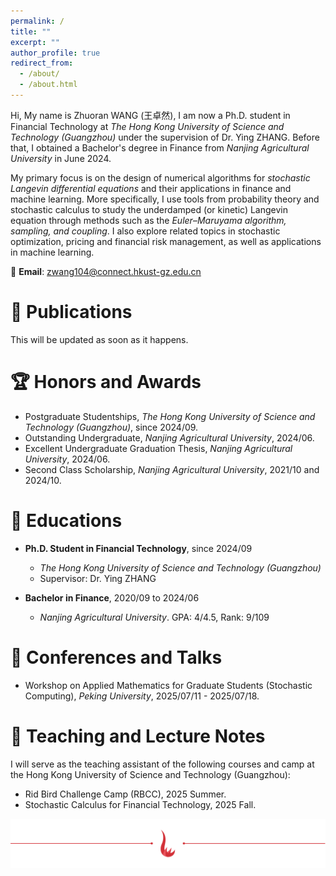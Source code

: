```yaml
---
permalink: /
title: ""
excerpt: ""
author_profile: true
redirect_from: 
  - /about/
  - /about.html
---
```


Hi, My name is Zhuoran WANG (王卓然), I am now a Ph.D. student in Financial Technology at *The Hong Kong University of Science and Technology (Guangzhou)* under the supervision of Dr. Ying ZHANG. Before that, I obtained a Bachelor's degree in Finance from *Nanjing Agricultural University* in June 2024.

My primary focus is on the design of numerical algorithms for *stochastic Langevin differential equations* and their applications in finance and machine learning. More specifically, I use tools from probability theory and stochastic calculus to study the underdamped (or kinetic) Langevin equation through methods such as the *Euler–Maruyama algorithm, sampling, and coupling*. I also explore related topics in stochastic optimization, pricing and financial risk management, as well as applications in machine learning.

📧 **Email**: zwang104@connect.hkust-gz.edu.cn

# 📝 Publications 
This will be updated as soon as it happens.

# 🏆 Honors and Awards
+ Postgraduate Studentships, *The Hong Kong University of Science and Technology (Guangzhou)*, since 2024/09.
+ Outstanding Undergraduate, *Nanjing Agricultural University*, 2024/06. 
+ Excellent Undergraduate Graduation Thesis, *Nanjing Agricultural University*, 2024/06.
+ Second Class Scholarship, *Nanjing Agricultural University*, 2021/10 and 2024/10.

# 📖 Educations
+ **Ph.D. Student in Financial Technology**, since 2024/09
  + *The Hong Kong University of Science and Technology (Guangzhou)*
  + Supervisor: Dr. Ying ZHANG

+ **Bachelor in Finance**, 2020/09 to 2024/06
  + *Nanjing Agricultural University*. GPA: 4/4.5, Rank: 9/109

# 🏫 Conferences and Talks
+ Workshop on Applied Mathematics for Graduate Students (Stochastic Computing), *Peking University*, 2025/07/11 - 2025/07/18.

# 📗 Teaching and Lecture Notes

I will serve as the teaching assistant of the following courses and camp at the Hong Kong University of Science and Technology (Guangzhou):
+ Rid Bird Challenge Camp (RBCC), 2025 Summer.
+ Stochastic Calculus for Financial Technology, 2025 Fall.

![HKUSTGZ](../images/hn.png)
